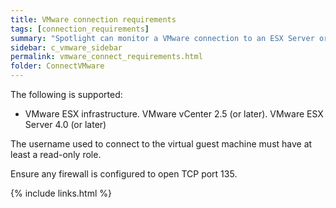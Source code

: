 ```yaml
---
title: VMware connection requirements
tags: [connection_requirements]
summary: "Spotlight can monitor a VMware connection to an ESX Server or VirtualCenter server hosting a Windows server."
sidebar: c_vmware_sidebar
permalink: vmware_connect_requirements.html
folder: ConnectVMware
---
```


The following is supported:

* VMware ESX infrastructure. VMware vCenter 2.5 (or later). VMware ESX Server 4.0 (or later)

The username used to connect to the virtual guest machine must have at least a read-only role.

Ensure any firewall is configured to open TCP port 135.


{% include links.html %}
